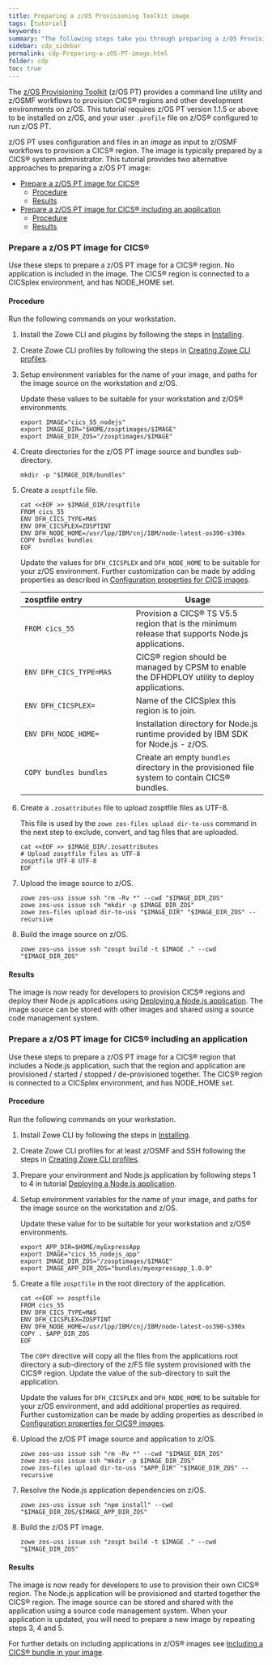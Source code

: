 ```yaml
---
title: Preparing a z/OS Provisioning Toolkit image
tags: [tutorial]
keywords:
summary: "The following steps take you through preparing a z/OS Provisioning Toolkit image for CICS, and optionally include an application in the image."
sidebar: cdp_sidebar
permalink: cdp-Preparing-a-zOS-PT-image.html
folder: cdp
toc: true
---
```


The [z/OS Provisioning Toolkit](https://developer.ibm.com/mainframe/products/zospt/) (z/OS PT) provides a command line utility and z/OSMF workflows to provision CICS® regions and other development environments on z/OS. This tutorial requires z/OS PT version 1.1.5 or above to be installed on z/OS, and your user `.profile` file on z/OS® configured to run z/OS PT.

z/OS PT uses configuration and files in an *image* as input to z/OSMF workflows to provision a CICS® region. The image is typically prepared by a CICS® system administrator. This tutorial provides two alternative approaches to preparing a z/OS PT image:

- [Prepare a z/OS PT image for CICS®](#prepare-a-zos-pt-image-for-cics%C2%AE)
  - [Procedure](#procedure)
  - [Results](#results)
- [Prepare a z/OS PT image for CICS® including an application](#prepare-a-zos-pt-image-for-cics%C2%AE-including-an-application)
  - [Procedure](#procedure-1)
  - [Results](#results-1)

### Prepare a z/OS PT image for CICS®

Use these steps to prepare a z/OS PT image for a CICS® region. No application is included in the image. The CICS® region is connected to a CICSplex environment, and has NODE_HOME set.

#### Procedure

Run the following commands on your workstation.

1. Install the Zowe CLI and plugins by following the steps in [Installing](cdp-Installing).

2. Create Zowe CLI profiles by following the steps in [Creating Zowe CLI profiles](cdp-Creating-Zowe-CLI-profiles).

3. Setup environment variables for the name of your image, and paths for the image source on the workstation and z/OS.

   Update these values to be suitable for your workstation and z/OS® environments.

   ```text
   export IMAGE="cics_55_nodejs"
   export IMAGE_DIR="$HOME/zosptimages/$IMAGE"
   export IMAGE_DIR_ZOS="/zosptimages/$IMAGE"
   ```

4. Create directories for the z/OS PT image source and bundles sub-directory.

   ```text
   mkdir -p "$IMAGE_DIR/bundles"
   ```

5. Create a `zosptfile` file.

   ```text
   cat <<EOF >> $IMAGE_DIR/zosptfile
   FROM cics_55
   ENV DFH_CICS_TYPE=MAS
   ENV DFH_CICSPLEX=ZOSPTINT
   ENV DFH_NODE_HOME=/usr/lpp/IBM/cnj/IBM/node-latest-os390-s390x
   COPY bundles bundles
   EOF
   ```

   Update the values for `DFH_CICSPLEX` and `DFH_NODE_HOME` to be suitable for your z/OS environment. Further customization can be made by adding properties as described in [Configuration properties for CICS images](https://www.ibm.com/support/knowledgecenter/en/SSXH44E_1.0.0/zospt/cics/zospt-cics-properties.html).

   | zosptfile&nbsp;entry&nbsp;&nbsp;&nbsp;&nbsp;&nbsp;&nbsp;&nbsp;&nbsp;&nbsp;&nbsp;&nbsp;&nbsp;&nbsp;&nbsp;&nbsp;&nbsp;&nbsp;&nbsp;&nbsp;&nbsp;&nbsp; | Usage |
   | --- | -- |
   | `FROM cics_55` | Provision a CICS® TS V5.5 region that is the minimum release that supports Node.js applications. |
   | `ENV DFH_CICS_TYPE=MAS` | CICS® region should be managed by CPSM to enable the DFHDPLOY utility to deploy applications. |
   | `ENV DFH_CICSPLEX=` | Name of the CICSplex this region is to join. |
   | `ENV DFH_NODE_HOME=` | Installation directory for Node.js runtime provided by IBM SDK for Node.js - z/OS. |
   | `COPY bundles bundles` | Create an empty `bundles` directory in the provisioned file system to contain CICS® bundles. |

6. Create a `.zosattributes` file to upload zosptfile files as UTF-8.

   This file is used by the `zowe zos-files upload dir-to-uss` command in the next step to exclude, convert, and tag files that are uploaded.

   ```properties
   cat <<EOF >> $IMAGE_DIR/.zosattributes
   # Upload zosptfile files as UTF-8
   zosptfile UTF-8 UTF-8
   EOF
   ```

7. Upload the image source to z/OS.

   ```text
   zowe zos-uss issue ssh "rm -Rv *" --cwd "$IMAGE_DIR_ZOS"
   zowe zos-uss issue ssh "mkdir -p $IMAGE_DIR_ZOS"
   zowe zos-files upload dir-to-uss "$IMAGE_DIR" "$IMAGE_DIR_ZOS" --recursive
   ```

8. Build the image source on z/OS.

   ```text
   zowe zos-uss issue ssh "zospt build -t $IMAGE ." --cwd "$IMAGE_DIR_ZOS"
   ```

#### Results

The image is now ready for developers to provision CICS® regions and deploy their Node.js applications using [Deploying a Node.js application](cdp-Deploying-a-Nodejs-application). The image source can be stored with other images and shared using a source code management system.

### Prepare a z/OS PT image for CICS® including an application

Use these steps to prepare a z/OS PT image for a CICS® region that includes a Node.js application, such that the region and application are provisioned / started / stopped / de-provisioned together. The CICS® region is connected to a CICSplex environment, and has NODE_HOME set.

#### Procedure

Run the following commands on your workstation.

1. Install Zowe CLI by following the steps in [Installing](cdp-Installing).

2. Create Zowe CLI profiles for at least z/OSMF and SSH following the steps in [Creating Zowe CLI profiles](cdp-Creating-Zowe-CLI-profiles).

3. Prepare your environment and Node.js application by following steps 1 to 4 in tutorial [Deploying a Node.js application](cdp-Deploying-a-Nodejs-application).

4. Setup environment variables for the name of your image, and paths for the image source on the workstation and z/OS.

   Update these value for to be suitable for your workstation and z/OS® environments.

   ```text
   export APP_DIR=$HOME/myExpressApp
   export IMAGE="cics_55_nodejs_app"
   export IMAGE_DIR_ZOS="/zosptimages/$IMAGE"
   export IMAGE_APP_DIR_ZOS="bundles/myexpressapp_1.0.0"
   ```

5. Create a file `zosptfile` in the root directory of the application.

   ```text
   cat <<EOF >> zosptfile
   FROM cics_55
   ENV DFH_CICS_TYPE=MAS
   ENV DFH_CICSPLEX=ZOSPTINT
   ENV DFH_NODE_HOME=/usr/lpp/IBM/cnj/IBM/node-latest-os390-s390x
   COPY . $APP_DIR_ZOS
   EOF
   ```

   The `COPY` directive will copy all the files from the applications root directory a sub-directory of the z/FS file system provisioned with the CICS® region. Update the value of the sub-directory to suit the application.

   Update the values for `DFH_CICSPLEX` and `DFH_NODE_HOME` to be suitable for your z/OS environment, and add additional properties as required. Further customization can be made by adding properties as described in [Configuration properties for CICS® images](https://www.ibm.com/support/knowledgecenter/en/SSXH44E_1.0.0/zospt/cics/zospt-cics-properties.html).

6. Upload the z/OS PT image source and application to z/OS.

   ```text
   zowe zos-uss issue ssh "rm -Rv *" --cwd "$IMAGE_DIR_ZOS"
   zowe zos-uss issue ssh "mkdir -p $IMAGE_DIR_ZOS"
   zowe zos-files upload dir-to-uss "$APP_DIR" "$IMAGE_DIR_ZOS" --recursive
   ```

7. Resolve the Node.js application dependencies on z/OS.

   ```text
   zowe zos-uss issue ssh "npm install" --cwd "$IMAGE_DIR_ZOS/$IMAGE_APP_DIR_ZOS"
   ```

8. Build the z/OS PT image.

   ```text
   zowe zos-uss issue ssh "zospt build -t $IMAGE ." --cwd "$IMAGE_DIR_ZOS"
   ```

#### Results

The image is now ready for developers to use to provision their own CICS® region. The Node.js application will be provisioned and started together the CICS® region. The image source can be stored and shared with the application using a source code management system. When your application is updated, you will need to prepare a new image by repeating steps 3, 4 and 5.

For further details on including applications in z/OS® images see [Including a CICS® bundle in your image](https://www.ibm.com/support/knowledgecenter/en/SSXH44E_1.0.0/zospt/cics/zospt-cics-bundles.html).
